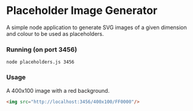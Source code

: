 # Placeholder Image Generator
A simple node application to generate SVG images of a given dimension and colour to be used as placeholders.

### Running (on port 3456)
    node placeholders.js 3456

### Usage
A 400x100 image with a red background.

```html
<img src="http://localhost:3456/400x100/FF0000"/>
```

